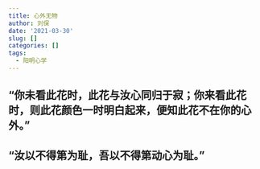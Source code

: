 ```yaml
---
title: 心外无物
author: 刘保
date: '2021-03-30'
slug: []
categories: []
tags:
  - 阳明心学
---
```


## **“你未看此花时，此花与汝心同归于寂；你来看此花时，则此花颜色一时明白起来，便知此花不在你的心外。”**

## **“汝以不得第为耻，吾以不得第动心为耻。”**
